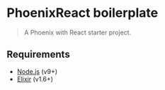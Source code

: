# PhoenixReact boilerplate

> A Phoenix with React starter project.

## Requirements

* [Node.js](https://nodejs.org/en) (v9+)
* [Elixir](https://elixir-lang.org/install.html) (v1.6+)
